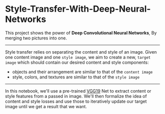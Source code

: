 # Style-Transfer-With-Deep-Neural-Networks

This project shows the power of __Deep Convolutional Neural Networks__, By merging two pictures into one.
***
Style transfer relies on separating the content and style of an image. Given one content image and one ` style image `, we aim to create a new, ` target image ` which should contain our desired content and style components:
 - objects and their arrangement are similar to that of the ` content image `
 - style, colors, and textures are similar to that of the ` style image `

***
In this notebook, we'll use a pre-trained [VGG19](https://www.programcreek.com/python/example/108006/torchvision.models.vgg19) Net to extract content or style features from a passed in image. We'll then formalize the idea of content and style losses and use those to iteratively update our target image until we get a result that we want.
